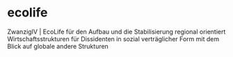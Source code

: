 # ecolife
ZwanzigIV | EcoLife für den Aufbau und die Stabilisierung regional orientiert Wirtschaftsstrukturen für Dissidenten in sozial verträglicher Form mit dem Blick auf globale andere Strukturen
